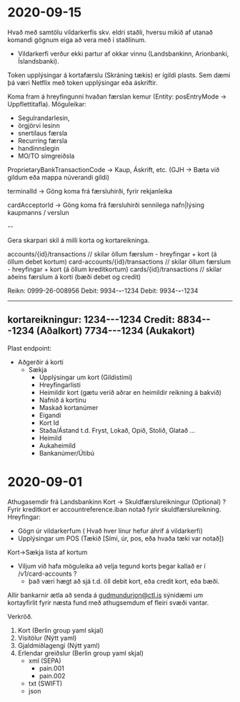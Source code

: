 
# 2020-09-15

Hvað með samtölu vildarkerfis skv. eldri staðli,
hversu mikið af utanað komandi gögnum eiga að vera með í staðlinum.
- Vildarkerfi verður ekki partur af okkar vinnu (Landsbankinn, Arionbanki, Íslandsbanki).

Token upplýsingar á kortafærslu (Skráning tækis) er ígildi plasts. Sem dæmi þá væri Netflix með 
token upplýsingar eða áskriftir.

Koma fram á hreyfingunni hvaðan færslan kemur (Entity: posEntryMode -> Uppflettitafla). Möguleikar:
- Segulrandarlesin, 
- örgjörvi lesinn
- snertilaus færsla
- Recurring færsla
- handinnslegin
- MO/TO símgreiðsla

ProprietaryBankTransactionCode -> Kaup, Áskrift, etc. (GJH -> Bæta við gildum eða mappa núverandi gildi)

terminalId -> Göng koma frá færsluhirði, fyrir rekjanleika

cardAcceptorId -> Göng koma frá færsluhirði sennilega nafn|lýsing kaupmanns / verslun

--

Gera skarpari skil á milli korta og kortareikninga.

accounts/{id}/transactions          // skilar öllum færslum - hreyfingar + kort (á öllum debet kortum)
card-accounts/{id}/transactions     // skilar öllum færslum - hreyfingar + kort (á öllum kreditkortum)
cards/{id}/transactions             // skilar aðeins færslum á korti (bæði debet og credit)

Reikn: 0999-26-008956
Debit: 9934-****-****-1234
Debit: 9934-****-****-1234

---
kortareikningur: 1234-****-****-1234
Credit: 8834-****-****-1234 (Aðalkort)
        7734-****-****-1234 (Aukakort)
--

Plast endpoint:
- Aðgerðir á korti
    - Sækja
        - Upplýsingar um kort (Gildistími)
        - Hreyfingarlisti
        - Heimildir kort (gætu verið aðrar en heimildir reikning á bakvið)
        - Nafnið á kortinu
        - Maskað kortanúmer
        - Eigandi
        - Kort Id
        - Staða/Ástand t.d. Fryst, Lokað, Opið, Stolið, Glatað ... 
        - Heimild
        - Aukaheimild
        - Bankanúmer/Útibú




# 2020-09-01

Athugasemdir frá Landsbankinn
Kort -> Skuldfærslureikningur (Optional) ?
  Fyrir kreditkort er accountreference.iban notað fyrir skuldfærslureikning.
Hreyfingar:
  - Gögn úr vildarkerfum ( Hvað hver línur hefur áhrif á vildarkerfi)
  - Upplýsingar um POS (Tækið [Sími, úr, pos, eða hvaða tæki var notað])

Kort->Sækja lista af kortum
  - Viljum við hafa möguleika að velja tegund korts þegar kallað er í 
    /v1/card-accounts ?
    - það væri hægt að sjá t.d. öll debit kort, eða credit kort, eða bæði.


Allir bankarnir ætla að senda á gudmundurjon@ctl.is sýnidæmi um kortayfirlit fyrir næsta fund með athugsemdum ef fleiri svæði vantar.

Verkröð.
1. Kort (Berlin group yaml skjal)
2. Vísitölur (Nýtt yaml)
3. Gjaldmiðlagengi (Nýtt yaml)
4. Erlendar greiðslur (Berlin group yaml skjal)
   - xml (SEPA)
     - pain.001
     - pain.002
   - txt (SWIFT)
   - json 
